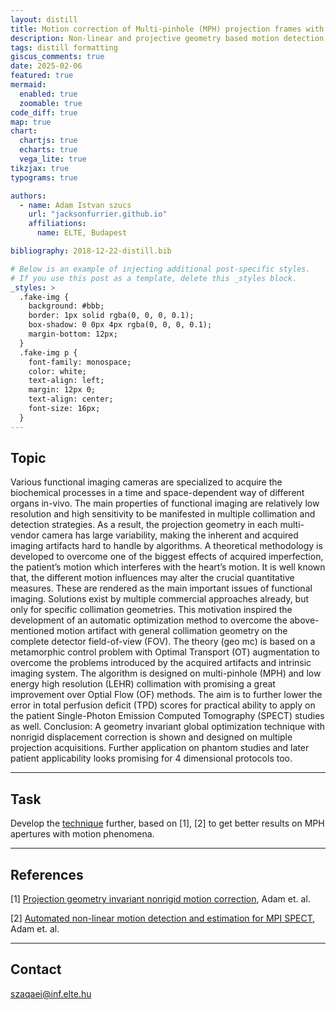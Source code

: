 ```yaml
---
layout: distill
title: Motion correction of Multi-pinhole (MPH) projection frames with metamorphosis
description: Non-linear and projective geometry based motion detection and correction
tags: distill formatting
giscus_comments: true
date: 2025-02-06
featured: true
mermaid:
  enabled: true
  zoomable: true
code_diff: true
map: true
chart:
  chartjs: true
  echarts: true
  vega_lite: true
tikzjax: true
typograms: true

authors:
  - name: Adam Istvan szucs
    url: "jacksonfurrier.github.io"
    affiliations:
      name: ELTE, Budapest

bibliography: 2018-12-22-distill.bib

# Below is an example of injecting additional post-specific styles.
# If you use this post as a template, delete this _styles block.
_styles: >
  .fake-img {
    background: #bbb;
    border: 1px solid rgba(0, 0, 0, 0.1);
    box-shadow: 0 0px 4px rgba(0, 0, 0, 0.1);
    margin-bottom: 12px;
  }
  .fake-img p {
    font-family: monospace;
    color: white;
    text-align: left;
    margin: 12px 0;
    text-align: center;
    font-size: 16px;
  }
---
```


## Topic

Various functional imaging cameras are specialized to acquire the biochemical processes in a time and space-dependent way of different organs in-vivo. The main properties of functional imaging are relatively low resolution and high sensitivity to be manifested in multiple collimation and detection strategies. As a result, the projection geometry in each multi-vendor camera has large variability, making the inherent and acquired imaging artifacts hard to handle by algorithms. A theoretical methodology is developed to overcome one of the biggest effects of acquired imperfection, the patient’s motion which interferes with the heart’s motion. It is well known that, the different motion influences may alter the crucial quantitative measures. These are rendered as the main important issues of functional imaging. Solutions exist by multiple commercial approaches already, but only for specific collimation geometries. This motivation inspired the development of an automatic optimization method to overcome the above-mentioned motion artifact with general collimation geometry on the complete detector field-of-view (FOV). The theory (geo mc) is based on a metamorphic control problem with Optimal Transport (OT) augmentation to overcome the problems introduced by the acquired artifacts and intrinsic imaging system. The algorithm is designed on multi-pinhole (MPH) and low energy high resolution (LEHR) collimation with promising a great improvement over Optial Flow (OF) methods. The aim is to further lower the error in total perfusion deficit (TPD) scores for practical ability to apply on the patient Single-Photon Emission Computed Tomography (SPECT) studies as well. Conclusion: A geometry invariant global optimization technique with nonrigid displacement correction is shown and designed on multiple projection acquisitions. Further application on phantom studies and later patient applicability looks promising for 4 dimensional protocols too.

---

## Task

Develop the [technique](https://github.com/JacksonFurrier/ieee_bibm_2024_code) further, based on [1], [2] to get better results on MPH apertures with motion phenomena.

---

## References

[1] [Projection geometry invariant nonrigid motion correction](http://dx.doi.org/10.1109/BIBM62325.2024.10822170), Adam et. al.

[2] [Automated non-linear motion detection and estimation for MPI SPECT](http://dx.doi.org/10.1109/GPMC48183.2019.9106957), Adam et. al.

---

## Contact

szaqaei@inf.elte.hu